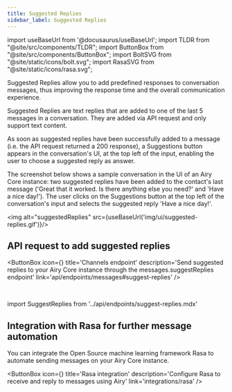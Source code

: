 ```yaml
---
title: Suggested Replies
sidebar_label: Suggested Replies
---
```


import useBaseUrl from '@docusaurus/useBaseUrl';
import TLDR from "@site/src/components/TLDR";
import ButtonBox from "@site/src/components/ButtonBox";
import BoltSVG from "@site/static/icons/bolt.svg";
import RasaSVG from "@site/static/icons/rasa.svg";

<TLDR> Suggested Replies allow you to add predefined responses to conversation messages, thus improving the response time and the overall communication experience.</TLDR>

Suggested Replies are text replies that are added to one of the last 5 messages in a conversation. They are added via API request and only support text content.

As soon as suggested replies have been successfully added to a message (i.e. the API request returned a 200 response), a Suggestions button appears in the conversation's UI, at the top left of the input, enabling the user to choose a suggested reply as answer.

The screenshot below shows a sample conversation in the UI of an Airy Core instance: two suggested replies have been added to the contact's last message ('Great that it worked. Is there anything else you need?' and 'Have a nice day!'). The user clicks on the Suggestions button at the top left of the conversation's input and selects the suggested reply 'Have a nice day!'.

<img alt="suggestedReplies" src={useBaseUrl('img/ui/suggested-replies.gif')}/>

## API request to add suggested replies

<ButtonBox
icon={<BoltSVG />}
title='Channels endpoint'
description='Send suggested replies to your Airy Core instance through the messages.suggestReplies endpoint'
link='api/endpoints/messages#suggest-replies'
/>

<br />

import SuggestReplies from '../api/endpoints/suggest-replies.mdx'

<SuggestReplies />

## Integration with Rasa for further message automation

You can integrate the Open Source machine learning framework Rasa to automate sending messages on your Airy Core instance.

<ButtonBox
icon={<RasaSVG />}
title='Rasa integration'
description='Configure Rasa to receive and reply to messages using Airy'
link='integrations/rasa'
/>
